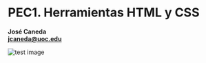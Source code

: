 # PEC1. Herramientas HTML y CSS

**José Caneda**  
**jcaneda@uoc.edu**

<picture>
  <source srcset="image.jpeg?as=avif" type="image/avif" />
  <source srcset="image.jpeg?as=webp" type="image/webp" />
  <source srcset="image.jpeg?as=webp&width=800" type="image/webp" />
  <img src="image.jpeg?width=200" alt="test image" />
</picture>
